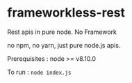 # frameworkless-rest
Rest apis in pure node. No Framework

no npm, no yarn, just pure node.js apis. 

Prerequisites : 
node >= v8.10.0

To run : 
`node index.js`
